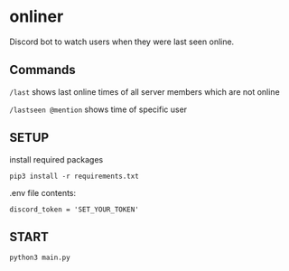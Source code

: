 # onliner
Discord bot to watch users when they were last seen online.

## Commands

`/last` shows last online times of all server members which are not online 

`/lastseen @mention` shows time of specific user

## SETUP

install required packages

    pip3 install -r requirements.txt

.env file contents:

    discord_token = 'SET_YOUR_TOKEN'

## START

    python3 main.py
